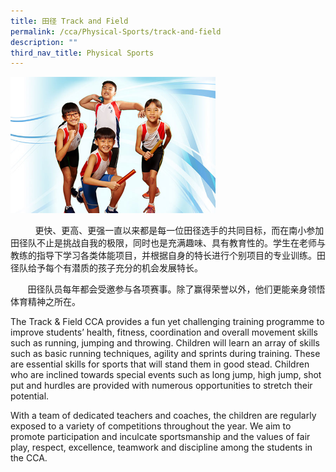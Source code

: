 ```yaml
---
title: 田径 Track and Field
permalink: /cca/Physical-Sports/track-and-field
description: ""
third_nav_title: Physical Sports
---
```

<img src="/images/Track%20_%20Field.jpeg" 
     style="width:65%">


<p>&nbsp; &nbsp; &nbsp;&nbsp; &nbsp; &nbsp;更快、更高、更强一直以来都是每一位田径选手的共同目标，而在南小参加田径队不止是挑战自我的极限，同时也是充满趣味、具有教育性的。学生在老师与教练的指导下学习各类体能项目，并根据自身的特长进行个别项目的专业训练。田径队给予每个有潜质的孩子充分的机会发展特长。</p>

       田径队员每年都会受邀参与各项赛事。除了赢得荣誉以外，他们更能亲身领悟体育精神之所在。  

The Track & Field CCA provides a fun yet challenging training programme to improve students’ health, fitness, coordination and overall movement skills such as running, jumping and throwing. Children will learn an array of skills such as basic running techniques, agility and sprints during training. These are essential skills for sports that will stand them in good stead. Children who are inclined towards special events such as long jump, high jump, shot put and hurdles are provided with numerous opportunities to stretch their potential.

With a team of dedicated teachers and coaches, the children are regularly exposed to a variety of competitions throughout the year. We aim to promote participation and inculcate sportsmanship and the values of fair play, respect, excellence, teamwork and discipline among the students in the CCA.